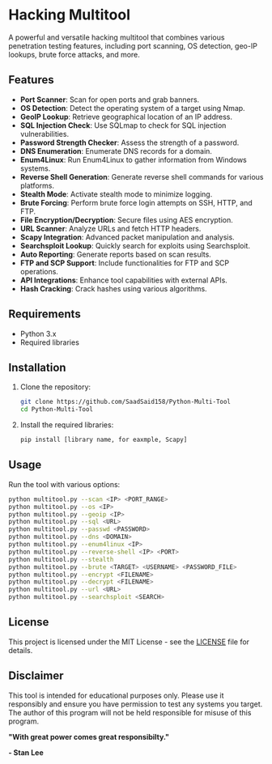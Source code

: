 # Hacking Multitool

A powerful and versatile hacking multitool that combines various penetration testing features, including port scanning, OS detection, geo-IP lookups, brute force attacks, and more.

## Features

- **Port Scanner**: Scan for open ports and grab banners.
- **OS Detection**: Detect the operating system of a target using Nmap.
- **GeoIP Lookup**: Retrieve geographical location of an IP address.
- **SQL Injection Check**: Use SQLmap to check for SQL injection vulnerabilities.
- **Password Strength Checker**: Assess the strength of a password.
- **DNS Enumeration**: Enumerate DNS records for a domain.
- **Enum4Linux**: Run Enum4Linux to gather information from Windows systems.
- **Reverse Shell Generation**: Generate reverse shell commands for various platforms.
- **Stealth Mode**: Activate stealth mode to minimize logging.
- **Brute Forcing**: Perform brute force login attempts on SSH, HTTP, and FTP.
- **File Encryption/Decryption**: Secure files using AES encryption.
- **URL Scanner**: Analyze URLs and fetch HTTP headers.
- **Scapy Integration**: Advanced packet manipulation and analysis.
- **Searchsploit Lookup**: Quickly search for exploits using Searchsploit.
- **Auto Reporting**: Generate reports based on scan results.
- **FTP and SCP Support**: Include functionalities for FTP and SCP operations.
- **API Integrations**: Enhance tool capabilities with external APIs.
- **Hash Cracking**: Crack hashes using various algorithms.

## Requirements

- Python 3.x
- Required libraries


## Installation

1. Clone the repository:
   ```bash
   git clone https://github.com/SaadSaid158/Python-Multi-Tool
   cd Python-Multi-Tool
   ```

2. Install the required libraries:
   ```bash
   pip install [library name, for eaxmple, Scapy]
   ```

## Usage

Run the tool with various options:

```bash
python multitool.py --scan <IP> <PORT_RANGE>
python multitool.py --os <IP>
python multitool.py --geoip <IP>
python multitool.py --sql <URL>
python multitool.py --passwd <PASSWORD>
python multitool.py --dns <DOMAIN>
python multitool.py --enum4linux <IP>
python multitool.py --reverse-shell <IP> <PORT>
python multitool.py --stealth
python multitool.py --brute <TARGET> <USERNAME> <PASSWORD_FILE>
python multitool.py --encrypt <FILENAME>
python multitool.py --decrypt <FILENAME>
python multitool.py --url <URL>
python multitool.py --searchsploit <SEARCH>
```

## License

This project is licensed under the MIT License - see the [LICENSE](LICENSE) file for details.

## Disclaimer

This tool is intended for educational purposes only. Please use it responsibly and ensure you have permission to test any systems you target. The author of this program will not be held responsible for misuse of this program. 

**"With great power comes great responsibilty."**

**- Stan Lee**
